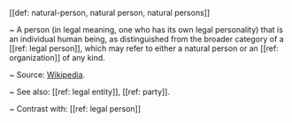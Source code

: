 [[def: natural-person, natural person, natural persons]]

~ A person (in legal meaning, one who has its own legal personality) that is an individual human being, as distinguished from the broader category of a [[ref: legal person]], which may refer to either a natural person or an [[ref: organization]] of any kind.

~ Source: [Wikipedia](https://en.wikipedia.org/wiki/Natural_person).

~ See also: [[ref: legal entity]], [[ref: party]].

~ Contrast with: [[ref: legal person]]
